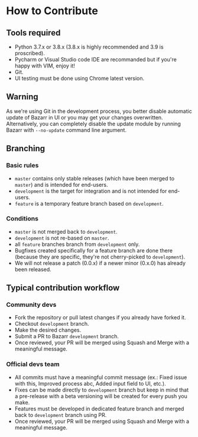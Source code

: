 # How to Contribute #

## Tools required ##
- Python 3.7.x or 3.8.x (3.8.x is highly recommended and 3.9 is proscribed).
- Pycharm or Visual Studio code IDE are recommanded but if you're happy with VIM, enjoy it!
- Git.
- UI testing must be done using Chrome latest version.

## Warning ##
As we're using Git in the development process, you better disable automatic update of Bazarr in UI or you may get your changes overwritten. Alternatively, you can completely disable the update module by running Bazarr with `--no-update` command line argument.

## Branching ##
### Basic rules ###
- `master` contains only stable releases (which have been merged to `master`) and is intended for end-users.
- `development` is the target for integration and is not intended for end-users.
- `feature` is a temporary feature branch based on `development`.

### Conditions ###
- `master` is not merged back to `development`.
- `development` is not re-based on `master`.
- all `feature` branches branch from `development` only.
- Bugfixes created specifically for a feature branch are done there (because they are specific, they're not cherry-picked to `development`).
- We will not release a patch (0.0.x) if a newer minor (0.x.0) has already been released.


## Typical contribution workflow ##
### Community devs ###
- Fork the repository or pull latest changes if you already have forked it.
- Checkout `development` branch.
- Make the desired changes.
- Submit a PR to Bazarr `development` branch.
- Once reviewed, your PR will be merged using Squash and Merge with a meaningful message.

### Official devs team ###
- All commits must have a meaningful commit message (ex.: Fixed issue with this, Improved process abc, Added input field to UI, etc.).
- Fixes can be made directly to `development` branch but keep in mind that a pre-release with a beta versioning will be created for every push you make.
- Features must be developed in dedicated feature branch and merged back to `development` branch using PR.
- Once reviewed, your PR will be merged using Squash and Merge with a meaningful message.
